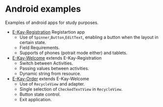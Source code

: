# Android examples

Examples of android apps for study purposes.

- [E-Kay-Registration](/E-Kay-Registration/README.md) Registartion app
  - Use of `Spinner`,`Button`,`EditText`,  enabling a button when the layout in certain state.
  - Field Requirements.
  - Supports of phones (potrait mode either) and tablets.
- [E-Kay-Welcome](/E-Kay-Welcome/README.md) extends E-Kay-Registration
  - Switch between Activities.
  - Passing values between activities.
  - Dynamic string from resource.
- [E-Kay-Order](/E-Kay-Order/README.md) extends E-Kay-Welcome
  - Use of `RecycleView` and adapter.
  - Single selection of `CheckedTextView` in `RecycleView`.
  - Button state control.
  - Exit application.